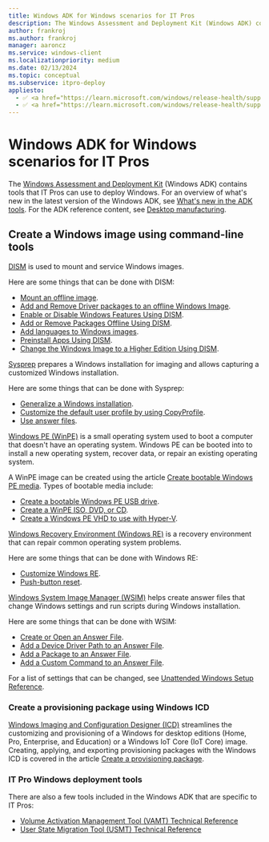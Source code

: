 ```yaml
---
title: Windows ADK for Windows scenarios for IT Pros
description: The Windows Assessment and Deployment Kit (Windows ADK) contains tools that IT Pros can use to deploy Windows.
author: frankroj
ms.author: frankroj
manager: aaroncz
ms.service: windows-client
ms.localizationpriority: medium
ms.date: 02/13/2024
ms.topic: conceptual
ms.subservice: itpro-deploy
appliesto:
  - ✅ <a href="https://learn.microsoft.com/windows/release-health/supported-versions-windows-client" target="_blank">Windows 11</a>
  - ✅ <a href="https://learn.microsoft.com/windows/release-health/supported-versions-windows-client" target="_blank">Windows 10</a>
---
```


# Windows ADK for Windows scenarios for IT Pros

The [Windows Assessment and Deployment Kit](/windows-hardware/get-started/adk-install) (Windows ADK) contains tools that IT Pros can use to deploy Windows. For an overview of what's new in the latest version of the Windows ADK, see [What's new in the ADK tools](/windows-hardware/get-started/what-s-new-in-kits-and-tools). For the ADK reference content, see [Desktop manufacturing](/windows-hardware/manufacture/desktop/).

## Create a Windows image using command-line tools

[DISM](/windows-hardware/manufacture/desktop/dism---deployment-image-servicing-and-management-technical-reference-for-windows) is used to mount and service Windows images.

Here are some things that can be done with DISM:

- [Mount an offline image](/windows-hardware/manufacture/desktop/mount-and-modify-a-windows-image-using-dism#mount-an-image).
- [Add and Remove Driver packages to an offline Windows Image](/windows-hardware/manufacture/desktop/add-and-remove-drivers-to-an-offline-windows-image).
- [Enable or Disable Windows Features Using DISM](/windows-hardware/manufacture/desktop/enable-or-disable-windows-features-using-dism).
- [Add or Remove Packages Offline Using DISM](/windows-hardware/manufacture/desktop/add-or-remove-packages-offline-using-dism).
- [Add languages to Windows images](/windows-hardware/manufacture/desktop/add-language-packs-to-windows).
- [Preinstall Apps Using DISM](/windows-hardware/manufacture/desktop/preinstall-apps-using-dism).
- [Change the Windows Image to a Higher Edition Using DISM](/windows-hardware/manufacture/desktop/change-the-windows-image-to-a-higher-edition-using-dism).

[Sysprep](/windows-hardware/manufacture/desktop/sysprep--system-preparation--overview) prepares a Windows installation for imaging and allows capturing a customized Windows installation.

Here are some things that can be done with Sysprep:

- [Generalize a Windows installation](/windows-hardware/manufacture/desktop/sysprep--generalize--a-windows-installation#generalize-a-windows-installation).
- [Customize the default user profile by using CopyProfile](/windows-hardware/manufacture/desktop/customize-the-default-user-profile-by-using-copyprofile).
- [Use answer files](/windows-hardware/manufacture/desktop/use-answer-files-with-sysprep).

[Windows PE (WinPE)](/windows-hardware/manufacture/desktop/winpe-intro) is a small operating system used to boot a computer that doesn't have an operating system. Windows PE can be booted into to install a new operating system, recover data, or repair an existing operating system.

A WinPE image can be created using the article [Create bootable Windows PE media](/windows-hardware/manufacture/desktop/winpe-create-usb-bootable-drive). Types of bootable media include:

- [Create a bootable Windows PE USB drive](/windows-hardware/manufacture/desktop/winpe-create-usb-bootable-drive#create-a-bootable-windows-pe-usb-drive).
- [Create a WinPE ISO, DVD, or CD](/windows-hardware/manufacture/desktop/winpe-create-usb-bootable-drive#create-a-winpe-iso-dvd-or-cd).
- [Create a Windows PE VHD to use with Hyper-V](/windows-hardware/manufacture/desktop/winpe-create-usb-bootable-drive#create-a-windows-pe-vhd-to-use-with-hyper-v).

[Windows Recovery Environment (Windows RE)](/windows-hardware/manufacture/desktop/windows-recovery-environment--windows-re--technical-reference) is a recovery environment that can repair common operating system problems.

Here are some things that can be done with Windows RE:

- [Customize Windows RE](/windows-hardware/manufacture/desktop/customize-windows-re).
- [Push-button reset](/windows-hardware/manufacture/desktop/push-button-reset-overview).

[Windows System Image Manager (WSIM)](/windows-hardware/customize/desktop/wsim/windows-system-image-manager-technical-reference) helps create answer files that change Windows settings and run scripts during Windows installation.

Here are some things that can be done with WSIM:

- [Create or Open an Answer File](/windows-hardware/customize/desktop/wsim/create-or-open-an-answer-file).
- [Add a Device Driver Path to an Answer File](/windows-hardware/customize/desktop/wsim/add-a-device-driver-path-to-an-answer-file).
- [Add a Package to an Answer File](/windows-hardware/customize/desktop/wsim/add-a-package-to-an-answer-file).
- [Add a Custom Command to an Answer File](/windows-hardware/customize/desktop/wsim/add-a-custom-command-to-an-answer-file).

For a list of settings that can be changed, see [Unattended Windows Setup Reference](/windows-hardware/customize/desktop/unattend/).

### Create a provisioning package using Windows ICD

[Windows Imaging and Configuration Designer (ICD)](/windows/configuration/provisioning-packages/provisioning-install-icd) streamlines the customizing and provisioning of a Windows for desktop editions (Home, Pro, Enterprise, and Education) or a Windows IoT Core (IoT Core) image. Creating, applying, and exporting provisioning packages with the Windows ICD is covered in the article [Create a provisioning package](/windows/configuration/provisioning-packages/provisioning-create-package).

### IT Pro Windows deployment tools

There are also a few tools included in the Windows ADK that are specific to IT Pros:

- [Volume Activation Management Tool (VAMT) Technical Reference](volume-activation/volume-activation-management-tool.md)
- [User State Migration Tool (USMT) Technical Reference](usmt/usmt-technical-reference.md)
